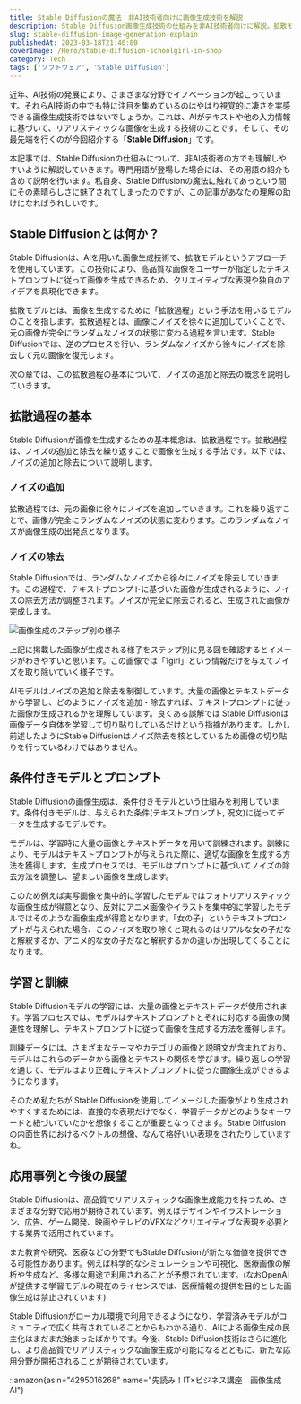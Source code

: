 ```yaml
---
title: Stable Diffusionの魔法：非AI技術者向けに画像生成技術を解説
description: Stable Diffusion画像生成技術の仕組みを非AI技術者向けに解説。拡散モデル、ノイズ除去、条件付きモデル、学習プロセスまで、AIがテキストから画像を生成する魔法の原理を分かりやすく説明。
slug: stable-diffusion-image-generation-explain
publishedAt: 2023-03-18T21:40:00
coverImage: /Hero/stable-diffusion-schoolgirl-in-shop
category: Tech
tags: ['ソフトウェア', 'Stable Diffusion']
---
```


近年、AI技術の発展により、さまざまな分野でイノベーションが起こっています。それらAI技術の中でも特に注目を集めているのはやはり視覚的に凄さを実感できる画像生成技術ではないでしょうか。これは、AIがテキストや他の入力情報に基づいて、リアリスティックな画像を生成する技術のことです。そして、その最先端を行くのが今回紹介する「**Stable Diffusion**」です。

本記事では、Stable Diffusionの仕組みについて、非AI技術者の方でも理解しやすいように解説していきます。専門用語が登場した場合には、その用語の紹介も含めて説明を行います。私自身、Stable Diffusionの魔法に触れてあっという間にその素晴らしさに魅了されてしまったのですが、この記事があなたの理解の助けになればうれしいです。

## Stable Diffusionとは何か？

Stable Diffusionは、AIを用いた画像生成技術で、拡散モデルというアプローチを使用しています。この技術により、高品質な画像をユーザーが指定したテキストプロンプトに従って画像を生成できるため、クリエイティブな表現や独自のアイデアを具現化できます。

拡散モデルとは、画像を生成するために「拡散過程」という手法を用いるモデルのことを指します。拡散過程とは、画像にノイズを徐々に追加していくことで、元の画像が完全にランダムなノイズの状態に変わる過程を言います。Stable Diffusionでは、逆のプロセスを行い、ランダムなノイズから徐々にノイズを除去して元の画像を復元します。

次の章では、この拡散過程の基本について、ノイズの追加と除去の概念を説明していきます。

## 拡散過程の基本

Stable Diffusionが画像を生成するための基本概念は、拡散過程です。拡散過程は、ノイズの追加と除去を繰り返すことで画像を生成する手法です。以下では、ノイズの追加と除去について説明します。

### ノイズの追加

拡散過程では、元の画像に徐々にノイズを追加していきます。これを繰り返すことで、画像が完全にランダムなノイズの状態に変わります。このランダムなノイズが画像生成の出発点となります。

### ノイズの除去

Stable Diffusionでは、ランダムなノイズから徐々にノイズを除去していきます。この過程で、テキストプロンプトに基づいた画像が生成されるように、ノイズの除去方法が調整されます。ノイズが完全に除去されると、生成された画像が完成します。

![画像生成のステップ別の様子](/Tech/yobyppbsqoa8kglznh3g)

上記に掲載した画像が生成される様子をステップ別に見る図を確認するとイメージがわきやすいと思います。この画像では「1girl」という情報だけを与えてノイズを取り除いていく様子です。

AIモデルはノイズの追加と除去を制御しています。大量の画像とテキストデータから学習し、どのようにノイズを追加・除去すれば、テキストプロンプトに従った画像が生成されるかを理解しています。良くある誤解では Stable Diffusionは画像データ自体を学習して切り貼りしているだけという指摘があります。しかし前述したようにStable Diffusionはノイズ除去を核としているため画像の切り貼りを行っているわけではありません。

## 条件付きモデルとプロンプト

Stable Diffusionの画像生成は、条件付きモデルという仕組みを利用しています。条件付きモデルは、与えられた条件(テキストプロンプト, 呪文)に従ってデータを生成するモデルです。

モデルは、学習時に大量の画像とテキストデータを用いて訓練されます。訓練により、モデルはテキストプロンプトが与えられた際に、適切な画像を生成する方法を獲得します。生成プロセスでは、モデルはプロンプトに基づいてノイズの除去方法を調整し、望ましい画像を生成します。

このため例えば実写画像を集中的に学習したモデルではフォトリアリスティックな画像生成が得意となり、反対にアニメ画像やイラストを集中的に学習したモデルではそのような画像生成が得意となります。「女の子」というテキストプロンプトが与えられた場合、このノイズを取り除くと現れるのはリアルな女の子だなと解釈するか、アニメ的な女の子だなと解釈するかの違いが出現してくることになります。

## 学習と訓練

Stable Diffusionモデルの学習には、大量の画像とテキストデータが使用されます。学習プロセスでは、モデルはテキストプロンプトとそれに対応する画像の関連性を理解し、テキストプロンプトに従って画像を生成する方法を獲得します。

訓練データには、さまざまなテーマやカテゴリの画像と説明文が含まれており、モデルはこれらのデータから画像とテキストの関係を学びます。繰り返しの学習を通じて、モデルはより正確にテキストプロンプトに従った画像生成ができるようになります。

そのため私たちが Stable Diffusionを使用してイメージした画像がより生成されやすくするためには、直接的な表現だけでなく、学習データがどのようなキーワードと紐づいていたかを想像することが重要となってきます。Stable Diffusionの内面世界におけるベクトルの想像、なんて格好いい表現をされたりしていますね。

## 応用事例と今後の展望

Stable Diffusionは、高品質でリアリスティックな画像生成能力を持つため、さまざまな分野で応用が期待されています。例えばデザインやイラストレーション、広告、ゲーム開発、映画やテレビのVFXなどクリエイティブな表現を必要とする業界で活用されています。

また教育や研究、医療などの分野でもStable Diffusionが新たな価値を提供できる可能性があります。例えば科学的なシミュレーションや可視化、医療画像の解析や生成など、多様な用途で利用されることが予想されています。(なおOpenAIが提供する学習モデルの現在のライセンスでは、医療情報の提供を目的とした画像生成は禁止されています)

Stable Diffusionがローカル環境で利用できるようになり、学習済みモデルがコミュニティで広く共有されていることからもわかる通り、AIによる画像生成の民主化はまだまだ始まったばかりです。今後、Stable Diffusion技術はさらに進化し、より高品質でリアリスティックな画像生成が可能になるとともに、新たな応用分野が開拓されることが期待されています。

::amazon{asin="4295016268" name="先読み！IT×ビジネス講座　画像生成AI"}
